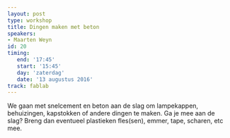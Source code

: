 ```yaml
---
layout: post
type: workshop
title: Dingen maken met beton
speakers:
- Maarten Weyn
id: 20
timing: 
   end: '17:45'
   start: '15:45'
   day: 'zaterdag'
   date: '13 augustus 2016'
track: fablab
---
```

We gaan met snelcement en beton aan de slag om lampekappen, behuizingen, kapstokken of andere dingen te maken. Ga je mee aan de slag? Breng dan eventueel plastieken fles(sen), emmer, tape, scharen, etc mee.